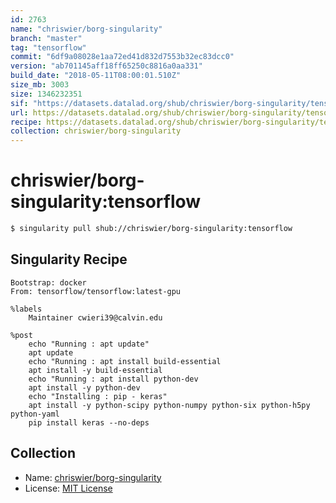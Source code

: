 ```yaml
---
id: 2763
name: "chriswier/borg-singularity"
branch: "master"
tag: "tensorflow"
commit: "6df9a08028e1aa72ed41d832d7553b32ec83dcc0"
version: "ab701145aff18ff65250c8816a0aa331"
build_date: "2018-05-11T08:00:01.510Z"
size_mb: 3003
size: 1346232351
sif: "https://datasets.datalad.org/shub/chriswier/borg-singularity/tensorflow/2018-05-11-6df9a080-ab701145/ab701145aff18ff65250c8816a0aa331.simg"
url: https://datasets.datalad.org/shub/chriswier/borg-singularity/tensorflow/2018-05-11-6df9a080-ab701145/
recipe: https://datasets.datalad.org/shub/chriswier/borg-singularity/tensorflow/2018-05-11-6df9a080-ab701145/Singularity
collection: chriswier/borg-singularity
---
```


# chriswier/borg-singularity:tensorflow

```bash
$ singularity pull shub://chriswier/borg-singularity:tensorflow
```

## Singularity Recipe

```singularity
Bootstrap: docker
From: tensorflow/tensorflow:latest-gpu

%labels
	Maintainer cwieri39@calvin.edu

%post
	echo "Running : apt update"
	apt update
	echo "Running : apt install build-essential
	apt install -y build-essential
	echo "Running : apt install python-dev
	apt install -y python-dev
	echo "Installing : pip - keras"
	apt install -y python-scipy python-numpy python-six python-h5py python-yaml
	pip install keras --no-deps
```

## Collection

 - Name: [chriswier/borg-singularity](https://github.com/chriswier/borg-singularity)
 - License: [MIT License](https://api.github.com/licenses/mit)

